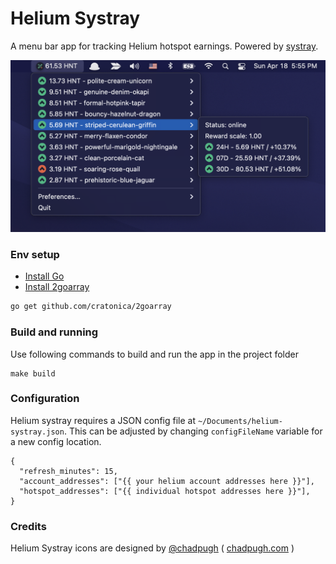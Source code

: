 # Helium Systray
A menu bar app for tracking Helium hotspot earnings. Powered by [systray](https://github.com/getlantern/systray).

![app preview](assets/app.png?raw=true)

### Env setup
- [Install Go](https://golang.org/doc/install)
- [Install 2goarray](https://github.com/cratonica/2goarray)
```sh
go get github.com/cratonica/2goarray
```

### Build and running
Use following  commands to build and run the app in the project folder

```
make build
```

### Configuration
Helium systray requires a JSON config file at `~/Documents/helium-systray.json`. This can be adjusted by changing `configFileName` variable for a new config location.

```
{
  "refresh_minutes": 15,
  "account_addresses": ["{{ your helium account addresses here }}"],
  "hotspot_addresses": ["{{ individual hotspot addresses here }}"],
}
```

### Credits
Helium Systray icons are designed by [@chadpugh](https://github.com/chadpugh) ( [chadpugh.com](http://chadpugh.com) )
